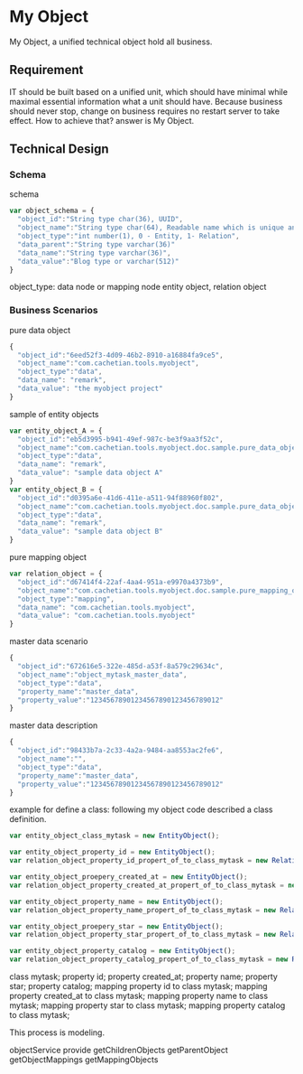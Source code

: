 My Object
====
My Object, a unified technical object hold all business.
## Requirement
IT should be built based on a unified unit, which should have minimal while maximal essential information what a unit should have.
Because business should never stop, change on business requires no restart server to take effect.
How to achieve that? answer is My Object.
## Technical Design
### Schema
schema
```js
var object_schema = {
  "object_id":"String type char(36), UUID",
  "object_name":"String type char(64), Readable name which is unique and for indexing"
  "object_type":"int number(1), 0 - Entity, 1- Relation",
  "data_parent":"String type varchar(36)"
  "data_name":"String type varchar(36)",
  "data_value":"Blog type or varchar(512)"
}
```
object_type: data node or mapping node
entity object, relation object
### Business Scenarios
pure data object
```js
{
  "object_id":"6eed52f3-4d09-46b2-8910-a16884fa9ce5",
  "object_name":"com.cachetian.tools.myobject",
  "object_type":"data",
  "data_name": "remark",
  "data_value": "the myobject project"
}
```
sample of entity objects
```js
var entity_object_A = {
  "object_id":"eb5d3995-b941-49ef-987c-be3f9aa3f52c",
  "object_name":"com.cachetian.tools.myobject.doc.sample.pure_data_object_a",
  "object_type":"data",
  "data_name": "remark",
  "data_value": "sample data object A"
}
var entity_object_B = {
  "object_id":"d0395a6e-41d6-411e-a511-94f88960f802",
  "object_name":"com.cachetian.tools.myobject.doc.sample.pure_data_object_b",
  "object_type":"data",
  "data_name": "remark",
  "data_value": "sample data object B"
}
```
pure mapping object
```js
var relation_object = {
  "object_id":"d67414f4-22af-4aa4-951a-e9970a4373b9",
  "object_name":"com.cachetian.tools.myobject.doc.sample.pure_mapping_object",
  "object_type":"mapping",
  "data_name": "com.cachetian.tools.myobject",
  "data_value": "com.cachetian.tools.myobject"
}
```
master data scenario
```js
{
  "object_id":"672616e5-322e-485d-a53f-8a579c29634c",
  "object_name":"object_mytask_master_data",
  "object_type":"data",
  "property_name":"master_data",
  "property_value":"12345678901234567890123456789012"
}
```
master data description
```js
{
  "object_id":"98433b7a-2c33-4a2a-9484-aa8553ac2fe6",
  "object_name":"",
  "object_type":"data",
  "property_name":"master_data",
  "property_value":"12345678901234567890123456789012"
}
```
example for define a class:
following my object code described a class definition.
```js
var entity_object_class_mytask = new EntityObject();

var entity_object_property_id = new EntityObject();
var relation_object_property_id_propert_of_to_class_mytask = new RelationObject();

var entity_object_proepery_created_at = new EntityObject();
var relation_object_property_created_at_propert_of_to_class_mytask = new RelationObject();

var entity_object_property_name = new EntityObject();
var relation_object_property_name_propert_of_to_class_mytask = new RelationObject();

var entity_object_proepery_star = new EntityObject();
var relation_object_property_star_propert_of_to_class_mytask = new RelationObject();

var entity_object_property_catalog = new EntityObject();
var relation_object_property_catalog_propert_of_to_class_mytask = new RelationObject();
```
class mytask;
property id;
property created_at;
property name;
property star;
property catalog;
mapping property id to class mytask;
mapping property created_at to class mytask;
mapping property name to class mytask;
mapping property star to class mytask;
mapping property catalog to class mytask;

This process is modeling.

objectService provide
getChildrenObjects
getParentObject
getObjectMappings
getMappingObjects
